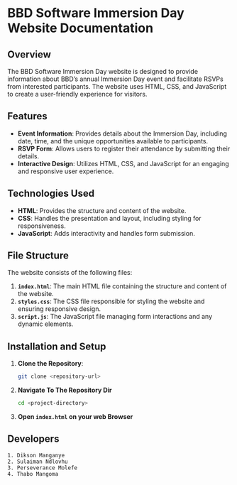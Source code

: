 # BBD Software Immersion Day Website Documentation

## Overview

The BBD Software Immersion Day website is designed to provide information about BBD’s annual Immersion Day event and facilitate RSVPs from interested participants. The website uses HTML, CSS, and JavaScript to create a user-friendly experience for visitors.

## Features

- **Event Information**: Provides details about the Immersion Day, including date, time, and the unique opportunities available to participants.
- **RSVP Form**: Allows users to register their attendance by submitting their details.
- **Interactive Design**: Utilizes HTML, CSS, and JavaScript for an engaging and responsive user experience.

## Technologies Used

- **HTML**: Provides the structure and content of the website.
- **CSS**: Handles the presentation and layout, including styling for responsiveness.
- **JavaScript**: Adds interactivity and handles form submission.

## File Structure

The website consists of the following files:

1. **`index.html`**: The main HTML file containing the structure and content of the website.
2. **`styles.css`**: The CSS file responsible for styling the website and ensuring responsive design.
3. **`script.js`**: The JavaScript file managing form interactions and any dynamic elements.

## Installation and Setup

1. **Clone the Repository**:
   ```bash
   git clone <repository-url>
   ```
2. **Navigate To The Repository Dir**
   ```bash
   cd <project-directory>
   ```
3. **Open `index.html` on your web Browser**

## Developers

    1. Dikson Manganye
    2. Sulaiman Ndlovhu
    3. Perseverance Molefe
    4. Thabo Mangoma
